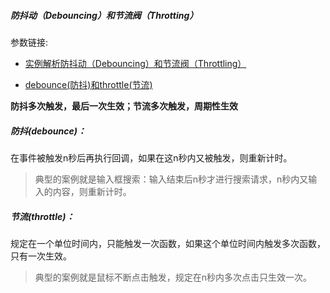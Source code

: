##### 防抖动（Debouncing）和节流阀（Throtting）
参数链接:

- [实例解析防抖动（Debouncing）和节流阀（Throttling）](http://www.css88.com/archives/7010)

- [debounce(防抖)和throttle(节流)](https://segmentfault.com/a/1190000005926579)

**防抖多次触发，最后一次生效；节流多次触发，周期性生效**

##### 防抖(debounce)：

在事件被触发n秒后再执行回调，如果在这n秒内又被触发，则重新计时。

> 典型的案例就是输入框搜索：输入结束后n秒才进行搜索请求，n秒内又输入的内容，则重新计时。

##### 节流(throttle)：

规定在一个单位时间内，只能触发一次函数，如果这个单位时间内触发多次函数，只有一次生效。

> 典型的案例就是鼠标不断点击触发，规定在n秒内多次点击只生效一次。
